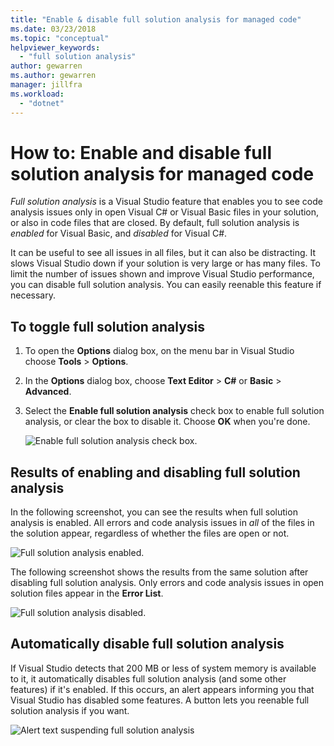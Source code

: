 ```yaml
---
title: "Enable & disable full solution analysis for managed code"
ms.date: 03/23/2018
ms.topic: "conceptual"
helpviewer_keywords:
  - "full solution analysis"
author: gewarren
ms.author: gewarren
manager: jillfra
ms.workload:
  - "dotnet"
---
```

# How to: Enable and disable full solution analysis for managed code

*Full solution analysis* is a Visual Studio feature that enables you to see code analysis issues only in open Visual C# or Visual Basic files in your solution, or also in code files that are closed. By default, full solution analysis is *enabled* for Visual Basic, and *disabled* for Visual C#.

It can be useful to see all issues in all files, but it can also be distracting. It slows Visual Studio down if your solution is very large or has many files. To limit the number of issues shown and improve Visual Studio performance, you can disable full solution analysis. You can easily reenable this feature if necessary.

## To toggle full solution analysis

1. To open the **Options** dialog box, on the menu bar in Visual Studio choose **Tools** > **Options**.

1. In the **Options** dialog box, choose **Text Editor** > **C#** or **Basic** > **Advanced**.

1. Select the **Enable full solution analysis** check box to enable full solution analysis, or clear the box to disable it. Choose **OK** when you're done.

    ![Enable full solution analysis check box.](../code-quality/media/options-enable-full-solution-analysis.png)

## Results of enabling and disabling full solution analysis

In the following screenshot, you can see the results when full solution analysis is enabled. All errors and code analysis issues in *all* of the files in the solution appear, regardless of whether the files are open or not.

![Full solution analysis enabled.](../code-quality/media/fsa_enabled.png)

The following screenshot shows the results from the same solution after disabling full solution analysis. Only errors and code analysis issues in open solution files appear in the **Error List**.

![Full solution analysis disabled.](../code-quality/media/fsa_disabled.png)

## Automatically disable full solution analysis

If Visual Studio detects that 200 MB or less of system memory is available to it, it automatically disables full solution analysis (and some other features) if it's enabled. If this occurs, an alert appears informing you that Visual Studio has disabled some features. A button lets you reenable full solution analysis if you want.

![Alert text suspending full solution analysis](../code-quality/media/fsa_alert.png)